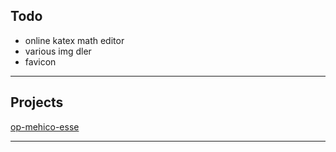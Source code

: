 ## Todo

- online katex math editor
- various img dler
- favicon

---

## Projects

[op-mehico-esse](op-mehico-esse)

---

<link rel="stylesheet" href="https://cainy19com.github.io/katex/katex.min.css">
<script src="https://cainy19com.github.io/katex/katex.min.js"></script>
<script src="https://cainy19com.github.io/katex/format.js"><script>